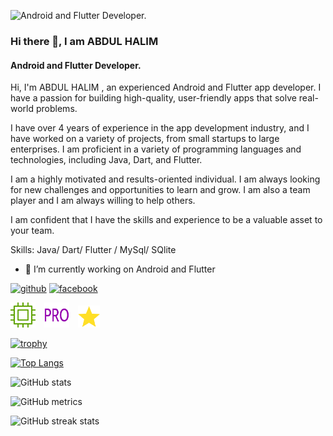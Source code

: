 ![Android and Flutter Developer.](https://scontent.fjsr1-2.fna.fbcdn.net/v/t39.30808-6/431435569_1633658923872864_2321610085193451951_n.jpg?_nc_cat=100&ccb=1-7&_nc_sid=783fdb&_nc_ohc=KU0QJ_olOkEAX_FNIwT&_nc_zt=23&_nc_ht=scontent.fjsr1-2.fna&oh=00_AfDrcv3RGCYPQ_oDsHtEcqkq5OZ1xFolI14fdAyykBGc4A&oe=65EA5B83)


### Hi there 👋, I am ABDUL HALIM 
#### Android and Flutter Developer.

Hi, I'm ABDUL HALIM , an experienced Android and Flutter app developer. I have a passion for building high-quality, user-friendly apps that solve real-world problems.

I have over  4 years of experience in the app development industry, and I have worked on a variety of projects, from small startups to large enterprises. I am proficient in a variety of programming languages and technologies, including Java, Dart, and Flutter.

I am a highly motivated and results-oriented individual. I am always looking for new challenges and opportunities to learn and grow. I am also a team player and I am always willing to help others.

I am confident that I have the skills and experience to be a valuable asset to your team.

Skills: Java/ Dart/ Flutter / MySql/ SQlite

- 🔭 I’m currently working on Android and Flutter  


[<img src='https://cdn.jsdelivr.net/npm/simple-icons@3.0.1/icons/github.svg' alt='github' height='40'>](https://github.com/abdulhalim447)  [<img src='https://cdn.jsdelivr.net/npm/simple-icons@3.0.1/icons/facebook.svg' alt='facebook' height='40'>](https://www.facebook.com/abdulhalimbaccu)  

<a href='https://docs.github.com/en/developers'><img src='https://raw.githubusercontent.com/acervenky/animated-github-badges/master/assets/devbadge.gif' width='40' height='40'></a> <a href='https://github.com/pricing'><img src='https://raw.githubusercontent.com/acervenky/animated-github-badges/master/assets/pro.gif' width='40' height='40'></a> <a href='https://stars.github.com/'><img src='https://raw.githubusercontent.com/acervenky/animated-github-badges/master/assets/starbadge.gif' width='35' height='35'></a> 

[![trophy](https://github-profile-trophy.vercel.app/?username=abdulhalim447)](https://github.com/ryo-ma/github-profile-trophy)

[![Top Langs](https://github-readme-stats.vercel.app/api/top-langs/?username=abdulhalim447)](https://github.com/anuraghazra/github-readme-stats)

![GitHub stats](https://github-readme-stats.vercel.app/api?username=abdulhalim447&show_icons=true&count_private=true)  



![GitHub metrics](https://metrics.lecoq.io/abdulhalim447)  

![GitHub streak stats](https://streak-stats.demolab.com/?user=abdulhalim447)  

